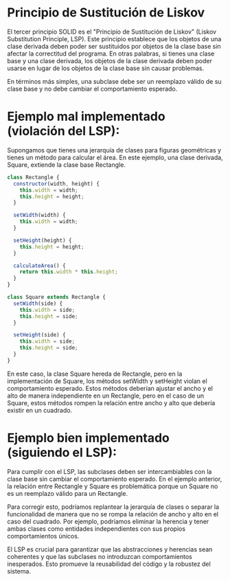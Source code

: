 # Principio de Sustitución de Liskov

El tercer principio SOLID es el "Principio de Sustitución de Liskov" (Liskov Substitution Principle, LSP). Este principio establece que los objetos de una clase derivada deben poder ser sustituidos por objetos de la clase base sin afectar la correctitud del programa. En otras palabras, si tienes una clase base y una clase derivada, los objetos de la clase derivada deben poder usarse en lugar de los objetos de la clase base sin causar problemas.

En términos más simples, una subclase debe ser un reemplazo válido de su clase base y no debe cambiar el comportamiento esperado.

# Ejemplo mal implementado (violación del LSP):

Supongamos que tienes una jerarquía de clases para figuras geométricas y tienes un método para calcular el área. En este ejemplo, una clase derivada, Square, extiende la clase base Rectangle.

``` javascript
class Rectangle {
  constructor(width, height) {
    this.width = width;
    this.height = height;
  }

  setWidth(width) {
    this.width = width;
  }

  setHeight(height) {
    this.height = height;
  }

  calculateArea() {
    return this.width * this.height;
  }
}

class Square extends Rectangle {
  setWidth(side) {
    this.width = side;
    this.height = side;
  }

  setHeight(side) {
    this.width = side;
    this.height = side;
  }
}

``` 
En este caso, la clase Square hereda de Rectangle, pero en la implementación de Square, los métodos setWidth y setHeight violan el comportamiento esperado. Estos métodos deberían ajustar el ancho y el alto de manera independiente en un Rectangle, pero en el caso de un Square, estos métodos rompen la relación entre ancho y alto que debería existir en un cuadrado.

# Ejemplo bien implementado (siguiendo el LSP):

Para cumplir con el LSP, las subclases deben ser intercambiables con la clase base sin cambiar el comportamiento esperado. En el ejemplo anterior, la relación entre Rectangle y Square es problemática porque un Square no es un reemplazo válido para un Rectangle.

Para corregir esto, podríamos replantear la jerarquía de clases o separar la funcionalidad de manera que no se rompa la relación de ancho y alto en el caso del cuadrado. Por ejemplo, podríamos eliminar la herencia y tener ambas clases como entidades independientes con sus propios comportamientos únicos.

El LSP es crucial para garantizar que las abstracciones y herencias sean coherentes y que las subclases no introduzcan comportamientos inesperados. Esto promueve la reusabilidad del código y la robustez del sistema.
